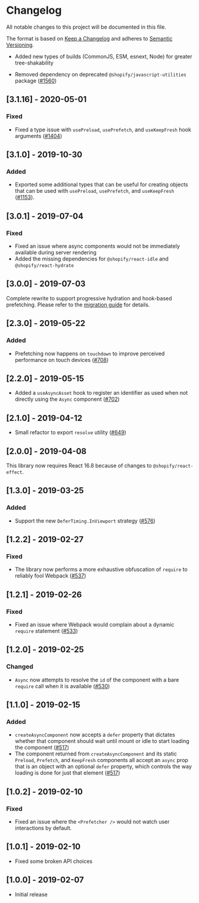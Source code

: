 # Changelog

All notable changes to this project will be documented in this file.

The format is based on [Keep a Changelog](http://keepachangelog.com/en/1.0.0/)
and adheres to [Semantic Versioning](http://semver.org/spec/v2.0.0.html).

<!-- ## [Unreleased] -->

- Added new types of builds (CommonJS, ESM, esnext, Node) for greater tree-shakability

- Removed dependency on deprecated `@shopify/javascript-utilities` package ([#1560](https://github.com/Shopify/quilt/pull/1560))

## [3.1.16] - 2020-05-01

### Fixed

- Fixed a type issue with `usePreload`, `usePrefetch`, and `useKeepFresh` hook arguments ([#1404](https://github.com/Shopify/quilt/pull/1404))

## [3.1.0] - 2019-10-30

### Added

- Exported some additional types that can be useful for creating objects that can be used with `usePreload`, `usePrefetch`, and `useKeepFresh` ([#1153](https://github.com/Shopify/quilt/pull/1153)).

## [3.0.1] - 2019-07-04

### Fixed

- Fixed an issue where async components would not be immediately available during server rendering
- Added the missing dependencies for `@shopify/react-idle` and `@shopify/react-hydrate`

## [3.0.0] - 2019-07-03

Complete rewrite to support progressive hydration and hook-based prefetching. Please refer to the [migration guide](./documentation/migrations.md) for details.

## [2.3.0] - 2019-05-22

### Added

- Prefetching now happens on `touchdown` to improve perceived performance on touch devices ([#708](https://github.com/Shopify/quilt/pull/708))

## [2.2.0] - 2019-05-15

- Added a `useAsyncAsset` hook to register an identifier as used when not directly using the `Async` component ([#702](https://github.com/Shopify/quilt/pull/702))

## [2.1.0] - 2019-04-12

- Small refactor to export `resolve` utility ([#649](https://github.com/Shopify/quilt/pull/649))

## [2.0.0] - 2019-04-08

This library now requires React 16.8 because of changes to `@shopify/react-effect`.

## [1.3.0] - 2019-03-25

### Added

- Support the new `DeferTiming.InViewport` strategy ([#576](https://github.com/Shopify/quilt/pull/576))

## [1.2.2] - 2019-02-27

### Fixed

- The library now performs a more exhaustive obfuscation of `require` to reliably fool Webpack ([#537](https://github.com/Shopify/quilt/pull/537))

## [1.2.1] - 2019-02-26

### Fixed

- Fixed an issue where Webpack would complain about a dynamic `require` statement ([#533](https://github.com/Shopify/quilt/pull/533))

## [1.2.0] - 2019-02-25

### Changed

- `Async` now attempts to resolve the `id` of the component with a bare `require` call when it is available ([#530](https://github.com/Shopify/quilt/pull/530))

## [1.1.0] - 2019-02-15

### Added

- `createAsyncComponent` now accepts a `defer` property that dictates whether that component should wait until mount or idle to start loading the component ([#517](https://github.com/Shopify/quilt/pull/517))
- The component returned from `createAsyncComponent` and its static `Preload`, `Prefetch`, and `KeepFresh` components all accept an `async` prop that is an object with an optional `defer` property, which controls the way loading is done for just that element ([#517](https://github.com/Shopify/quilt/pull/517))

## [1.0.2] - 2019-02-10

### Fixed

- Fixed an issue where the `<Prefetcher />` would not watch user interactions by default.

## [1.0.1] - 2019-02-10

- Fixed some broken API choices

## [1.0.0] - 2019-02-07

- Initial release
